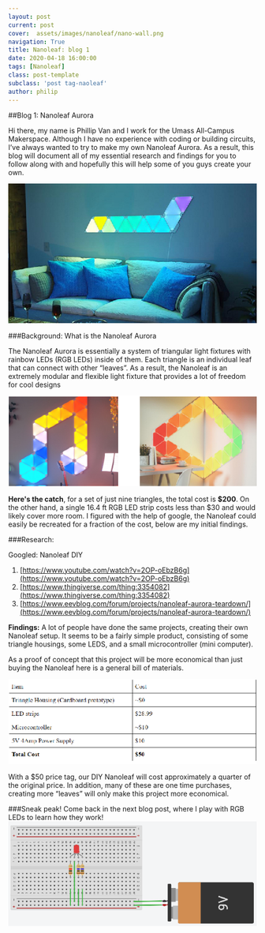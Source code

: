 ```yaml
---
layout: post
current: post
cover:  assets/images/nanoleaf/nano-wall.png
navigation: True
title: Nanoleaf: blog 1
date: 2020-04-18 16:00:00
tags: [Nanoleaf]
class: post-template
subclass: 'post tag-naoleaf'
author: philip
---
```


##Blog 1: Nanoleaf Aurora

Hi there, my name is Phillip Van and I work for the Umass All-Campus Makerspace. 
Although I have no experience with coding or building circuits, I’ve always wanted to try to make my own Nanoleaf Aurora. 
As a result, this blog will document all of my essential research and findings for you to follow along with and hopefully this will help some of you guys create your own.

![](assets/images/nanoleaf/nano-wall.png)

###Background: What is the Nanoleaf Aurora

The Nanoleaf Aurora is essentially a system of triangular light fixtures with rainbow LEDs (RGB LEDs) inside of them. 
Each triangle is an individual leaf that can connect with other “leaves”. 
As a result, the Nanoleaf is an extremely modular and flexible light fixture that provides a lot of freedom for cool designs

![](assets/images/nanoleaf/musicnote.png)

**Here's the catch**, for a set of just nine triangles, the total cost is **$200**. 
On the other hand, a single 16.4 ft RGB LED strip costs less than $30 and would likely cover more room. 
I figured with the help of google, the Nanoleaf could easily be recreated for a fraction of the cost, below are my initial findings.

###Research:

Googled: Nanoleaf DIY
  1. [https://www.youtube.com/watch?v=2OP-oEbzB6g](https://www.youtube.com/watch?v=2OP-oEbzB6g)
  2. [https://www.thingiverse.com/thing:3354082](https://www.thingiverse.com/thing:3354082)
  3. [https://www.eevblog.com/forum/projects/nanoleaf-aurora-teardown/](https://www.eevblog.com/forum/projects/nanoleaf-aurora-teardown/)

**Findings:** A lot of people have done the same projects, creating their own Nanoleaf setup. It seems to be a fairly simple product, consisting of some triangle housings, some LEDS, and a small microcontroller (mini computer).

As a proof of concept that this project will be more economical than just buying the Nanoleaf here is a general bill of materials.

![](assets/images/nanoleaf/price.png)

With a $50 price tag, our DIY Nanoleaf will cost approximately a quarter of the original price. In addition, many of these are one time purchases, creating more “leaves” will only make this project more economical.

###Sneak peak!
Come back in the next blog post, where I play with RGB LEDs to learn how they work!
![](assets/images/nanoleaf/led.png)
